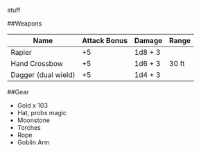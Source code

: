 stuff


##Weapons

Name | Attack Bonus | Damage | Range
-----|--------------|---------| ---
Rapier | +5 | 1d8  + 3 | 
Hand Crossbow | +5 | 1d6 + 3 | 30 ft
Dagger (dual wield) | +5 | 1d4  + 3

##Gear
* Gold x 103
* Hat, probs magic
* Moonstone
* Torches
* Rope
* Goblin Arm
